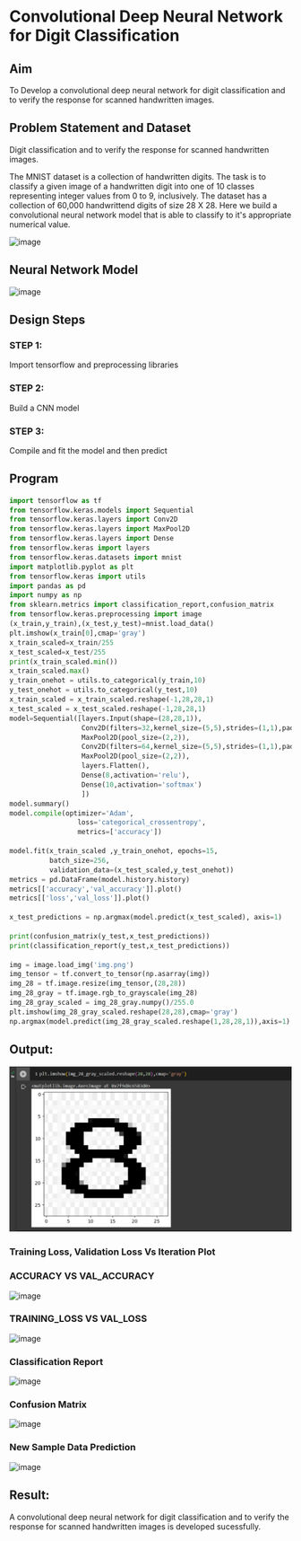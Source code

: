 # Convolutional Deep Neural Network for Digit Classification

## Aim

To Develop a convolutional deep neural network for digit classification and to verify the response for scanned handwritten images.

## Problem Statement and Dataset
Digit classification and to verify the response for scanned handwritten images.

The MNIST dataset is a collection of handwritten digits. The task is to classify a given image of a handwritten digit into one of 10 classes representing integer values from 0 to 9, inclusively. The dataset has a collection of 60,000 handwrittend digits of size 28 X 28. Here we build a convolutional neural network model that is able to classify to it's appropriate numerical value.

![image](https://user-images.githubusercontent.com/75235293/190975763-7d3b7c0f-9458-41e9-a35c-aa063c4977da.png)
## Neural Network Model

![image](https://user-images.githubusercontent.com/75235488/192096529-cc1c119f-2e84-46db-96cb-439205ecf605.png)

## Design Steps

### STEP 1:
Import tensorflow and preprocessing libraries

### STEP 2:
Build a CNN model

### STEP 3:
Compile and fit the model and then predict

## Program
```python
import tensorflow as tf
from tensorflow.keras.models import Sequential
from tensorflow.keras.layers import Conv2D
from tensorflow.keras.layers import MaxPool2D
from tensorflow.keras.layers import Dense
from tensorflow.keras import layers
from tensorflow.keras.datasets import mnist
import matplotlib.pyplot as plt
from tensorflow.keras import utils
import pandas as pd
import numpy as np
from sklearn.metrics import classification_report,confusion_matrix
from tensorflow.keras.preprocessing import image
(x_train,y_train),(x_test,y_test)=mnist.load_data()
plt.imshow(x_train[0],cmap='gray')
x_train_scaled=x_train/255
x_test_scaled=x_test/255
print(x_train_scaled.min())
x_train_scaled.max()
y_train_onehot = utils.to_categorical(y_train,10)
y_test_onehot = utils.to_categorical(y_test,10)
x_train_scaled = x_train_scaled.reshape(-1,28,28,1)
x_test_scaled = x_test_scaled.reshape(-1,28,28,1)
model=Sequential([layers.Input(shape=(28,28,1)),
                  Conv2D(filters=32,kernel_size=(5,5),strides=(1,1),padding='valid',activation='relu'),
                  MaxPool2D(pool_size=(2,2)),
                  Conv2D(filters=64,kernel_size=(5,5),strides=(1,1),padding='same',activation='relu'),
                  MaxPool2D(pool_size=(2,2)),
                  layers.Flatten(),
                  Dense(8,activation='relu'),
                  Dense(10,activation='softmax')
                  ])
model.summary()
model.compile(optimizer='Adam',
                 loss='categorical_crossentropy',
                 metrics=['accuracy'])

model.fit(x_train_scaled ,y_train_onehot, epochs=15,
          batch_size=256, 
          validation_data=(x_test_scaled,y_test_onehot))
metrics = pd.DataFrame(model.history.history)
metrics[['accuracy','val_accuracy']].plot()
metrics[['loss','val_loss']].plot()

x_test_predictions = np.argmax(model.predict(x_test_scaled), axis=1)

print(confusion_matrix(y_test,x_test_predictions))
print(classification_report(y_test,x_test_predictions))

img = image.load_img('img.png')
img_tensor = tf.convert_to_tensor(np.asarray(img))
img_28 = tf.image.resize(img_tensor,(28,28))
img_28_gray = tf.image.rgb_to_grayscale(img_28)
img_28_gray_scaled = img_28_gray.numpy()/255.0
plt.imshow(img_28_gray_scaled.reshape(28,28),cmap='gray')
np.argmax(model.predict(img_28_gray_scaled.reshape(1,28,28,1)),axis=1)

```

## Output:
![](output.png)
### Training Loss, Validation Loss Vs Iteration Plot
### ACCURACY VS VAL_ACCURACY
![image](https://user-images.githubusercontent.com/75235488/189907130-3c5f18c6-e092-463b-a520-3e3fa0a2859c.png)


### TRAINING_LOSS VS VAL_LOSS
![image](https://user-images.githubusercontent.com/75235488/189906885-b7baf893-874f-464d-9961-0d84304e54c3.png)

### Classification Report

![image](https://user-images.githubusercontent.com/75235488/189907255-1bf07e4b-645d-4643-b9f8-a910dc2ea19b.png)

### Confusion Matrix
![image](https://user-images.githubusercontent.com/75235488/189907192-8b5c23c9-27c1-40d3-8499-7bd8091f3c76.png)

### New Sample Data Prediction

![image](https://user-images.githubusercontent.com/75235488/189907327-69384ddd-16ed-4ba2-95c1-6e99e6dbaf63.png)

## Result:
A convolutional deep neural network for digit classification and to verify the response for scanned handwritten images is developed sucessfully.
